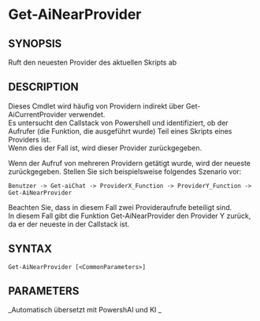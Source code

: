 ﻿---
external help file: powershai-help.xml
schema: 2.0.0
powershai: true
---

# Get-AiNearProvider

## SYNOPSIS <!--!= @#Synop !-->
Ruft den neuesten Provider des aktuellen Skripts ab

## DESCRIPTION <!--!= @#Desc !-->
Dieses Cmdlet wird häufig von Providern indirekt über Get-AiCurrentProvider verwendet.  
Es untersucht den Callstack von Powershell und identifiziert, ob der Aufrufer (die Funktion, die ausgeführt wurde) Teil eines Skripts eines Providers ist.  
Wenn dies der Fall ist, wird dieser Provider zurückgegeben.

Wenn der Aufruf von mehreren Providern getätigt wurde, wird der neueste zurückgegeben. Stellen Sie sich beispielsweise folgendes Szenario vor:

	Benutzer -> Get-aiChat -> ProviderX_Function -> ProviderY_Function -> Get-AiNearProvider
	
Beachten Sie, dass in diesem Fall zwei Provideraufrufe beteiligt sind.  
In diesem Fall gibt die Funktion Get-AiNearProvider den Provider Y zurück, da er der neueste in der Callstack ist.

## SYNTAX <!--!= @#Syntax !-->

```
Get-AiNearProvider [<CommonParameters>]
```

## PARAMETERS <!--!= @#Params !-->




<!--PowershaiAiDocBlockStart-->
_Automatisch übersetzt mit PowershAI und KI 
_
<!--PowershaiAiDocBlockEnd-->
